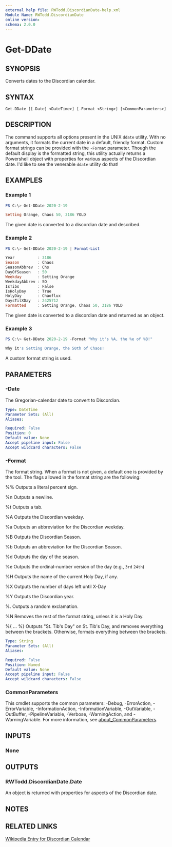 ```yaml
---
external help file: RWTodd.DiscordianDate-help.xml
Module Name: RWTodd.DiscordianDate
online version:
schema: 2.0.0
---
```


# Get-DDate

## SYNOPSIS
Converts dates to the Discordian calendar.

## SYNTAX

```
Get-DDate [[-Date] <DateTime>] [-Format <String>] [<CommonParameters>]
```

## DESCRIPTION
The command supports all options present in the UNIX `ddate` utility.  With no arguments, it formats the current date in a default, friendly format.  Custom format strings can be provided with the `-Format` parameter. Though the default display is the formatted string, this utility actually returns a Powershell object with properties for various aspects of the Discordian date. I'd like to see the venerable `ddate` utility do that!

## EXAMPLES

### Example 1
```powershell
PS C:\> Get-DDate 2020-2-19

Setting Orange, Chaos 50, 3186 YOLD
```

The given date is converted to a discordian date and described.

### Example 2
```powershell
PS C:\> Get-DDate 2020-2-19 | Format-List

Year          : 3186
Season        : Chaos
SeasonAbbrev  : Chs
DayOfSeason   : 50
Weekday       : Setting Orange
WeekdayAbbrev : SO
IsTibs        : False
IsHolyDay     : True
HolyDay       : Chaoflux
DaysTilXDay   : 2425712
Formatted     : Setting Orange, Chaos 50, 3186 YOLD
```

The given date is converted to a discordian date and returned as an object.

### Example 3
```powershell
PS C:\> Get-DDate 2020-2-19 -Format "Why it's %A, the %e of %B!"

Why it's Setting Orange, the 50th of Chaos!
```

A custom format string is used.

## PARAMETERS

### -Date
The Gregorian-calendar date to convert to Discordian.

```yaml
Type: DateTime
Parameter Sets: (All)
Aliases:

Required: False
Position: 0
Default value: None
Accept pipeline input: False
Accept wildcard characters: False
```

### -Format
The format string. When a format is not given, a default one is provided by the tool.  The flags allowed in the format string are the following:

%% Outputs a literal percent sign.

%n Outputs a newline.

%t Outputs a tab.

%A Outputs the Discordian weekday.

%a Outputs an abbreviation for the Discordian weekday.

%B Outputs the Discordian Season.

%b Outputs an abbreviation for the Discordian Season.

%d Outputs the day of the season.

%e Outputs the ordinal-number version of the day (e.g., `3rd` `24th`)

%H Outputs the name of the current Holy Day, if any.

%X Outputs the number of days left until X-Day

%Y Outputs the Discordian year.

%. Outputs a random exclamation.

%N Removes the rest of the format string, unless it is a Holy Day.

%{ ... %}  Outputs "St. Tib's Day" on St. Tib's Day, and removes everything between the brackets. Otherwise, formats everything between the brackets.

```yaml
Type: String
Parameter Sets: (All)
Aliases:

Required: False
Position: Named
Default value: None
Accept pipeline input: False
Accept wildcard characters: False
```

### CommonParameters
This cmdlet supports the common parameters: -Debug, -ErrorAction, -ErrorVariable, -InformationAction, -InformationVariable, -OutVariable, -OutBuffer, -PipelineVariable, -Verbose, -WarningAction, and -WarningVariable. For more information, see [about_CommonParameters](http://go.microsoft.com/fwlink/?LinkID=113216).

## INPUTS

### None

## OUTPUTS

### RWTodd.DiscordianDate.Date
An object is returned with properties for aspects of the Discordian date.

## NOTES

## RELATED LINKS

[Wikipedia Entry for Discordian Calendar](https://en.wikipedia.org/wiki/Discordian_calendar)